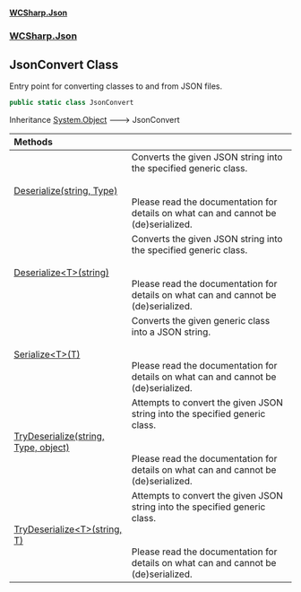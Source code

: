 #### [WCSharp.Json](README.md 'README')
### [WCSharp.Json](WCSharp.Json.md 'WCSharp.Json')

## JsonConvert Class

Entry point for converting classes to and from JSON files.

```csharp
public static class JsonConvert
```

Inheritance [System.Object](https://docs.microsoft.com/en-us/dotnet/api/System.Object 'System.Object') &#129106; JsonConvert

| Methods | |
| :--- | :--- |
| [Deserialize(string, Type)](WCSharp.Json.JsonConvert.Deserialize(string,System.Type).md 'WCSharp.Json.JsonConvert.Deserialize(string, System.Type)') | Converts the given JSON string into the specified generic class.<br/><br/><br/>Please read the documentation for details on what can and cannot be (de)serialized. |
| [Deserialize&lt;T&gt;(string)](WCSharp.Json.JsonConvert.Deserialize_T_(string).md 'WCSharp.Json.JsonConvert.Deserialize<T>(string)') | Converts the given JSON string into the specified generic class.<br/><br/><br/>Please read the documentation for details on what can and cannot be (de)serialized. |
| [Serialize&lt;T&gt;(T)](WCSharp.Json.JsonConvert.Serialize_T_(T).md 'WCSharp.Json.JsonConvert.Serialize<T>(T)') | Converts the given generic class into a JSON string.<br/><br/><br/>Please read the documentation for details on what can and cannot be (de)serialized. |
| [TryDeserialize(string, Type, object)](WCSharp.Json.JsonConvert.TryDeserialize(string,System.Type,object).md 'WCSharp.Json.JsonConvert.TryDeserialize(string, System.Type, object)') | Attempts to convert the given JSON string into the specified generic class.<br/><br/><br/>Please read the documentation for details on what can and cannot be (de)serialized. |
| [TryDeserialize&lt;T&gt;(string, T)](WCSharp.Json.JsonConvert.TryDeserialize_T_(string,T).md 'WCSharp.Json.JsonConvert.TryDeserialize<T>(string, T)') | Attempts to convert the given JSON string into the specified generic class.<br/><br/><br/>Please read the documentation for details on what can and cannot be (de)serialized. |

